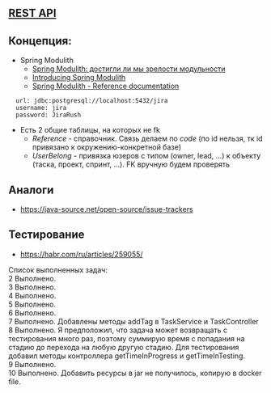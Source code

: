 ## [REST API](http://localhost:8080/doc)

## Концепция:

- Spring Modulith
    - [Spring Modulith: достигли ли мы зрелости модульности](https://habr.com/ru/post/701984/)
    - [Introducing Spring Modulith](https://spring.io/blog/2022/10/21/introducing-spring-modulith)
    - [Spring Modulith - Reference documentation](https://docs.spring.io/spring-modulith/docs/current-SNAPSHOT/reference/html/)

```
  url: jdbc:postgresql://localhost:5432/jira
  username: jira
  password: JiraRush
```

- Есть 2 общие таблицы, на которых не fk
    - _Reference_ - справочник. Связь делаем по _code_ (по id нельзя, тк id привязано к окружению-конкретной базе)
    - _UserBelong_ - привязка юзеров с типом (owner, lead, ...) к объекту (таска, проект, спринт, ...). FK вручную будем
      проверять

## Аналоги

- https://java-source.net/open-source/issue-trackers

## Тестирование

- https://habr.com/ru/articles/259055/

Список выполненных задач:  
2 Выполнено.  
3 Выполнено.  
4 Выполнено.  
5 Выполнено.  
6 Выполнено.  
7 Выполнено. Добавлены методы addTag в TaskService и TaskController    
8 Выполнено. Я предположил, что задача может возвращать с тестирования много раз, поэтому суммирую время с попадания на стадию до перехода на любую другую стадию. Для тестирования добавил методы контроллера getTimeInProgress и getTimeInTesting.    
9 Выполнено.  
10 Выполнено. Добавить ресурсы в jar не получилось, копирую в docker file.  
